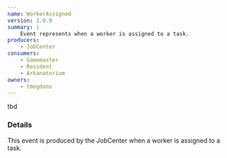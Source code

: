 ```yaml
---
name: WorkerAssigned
version: 1.0.0
summary: |
    Event represents when a worker is assigned to a task.
producers:
    - JobCenter
consumers:
    - Gamemaster
    - Resident
    - Arkanatorium
owners:
    - tmogdans
---
```


<Admonition>tbd</Admonition>

### Details

This event is produced by the JobCenter when a worker is assigned to a task.

<NodeGraph title="Consumer / Producer Diagram" />

<Schema />
